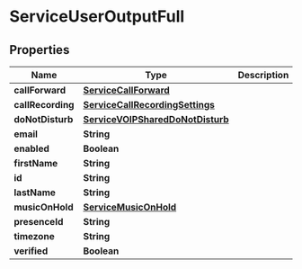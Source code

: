 

# ServiceUserOutputFull


## Properties

| Name | Type | Description | Notes |
|------------ | ------------- | ------------- | -------------|
|**callForward** | [**ServiceCallForward**](ServiceCallForward.md) |  |  [optional] |
|**callRecording** | [**ServiceCallRecordingSettings**](ServiceCallRecordingSettings.md) |  |  [optional] |
|**doNotDisturb** | [**ServiceVOIPSharedDoNotDisturb**](ServiceVOIPSharedDoNotDisturb.md) |  |  [optional] |
|**email** | **String** |  |  [optional] |
|**enabled** | **Boolean** |  |  [optional] |
|**firstName** | **String** |  |  [optional] |
|**id** | **String** |  |  [optional] |
|**lastName** | **String** |  |  [optional] |
|**musicOnHold** | [**ServiceMusicOnHold**](ServiceMusicOnHold.md) |  |  [optional] |
|**presenceId** | **String** |  |  [optional] |
|**timezone** | **String** |  |  [optional] |
|**verified** | **Boolean** |  |  [optional] |



